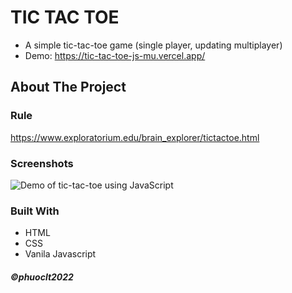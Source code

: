 # TIC TAC TOE 
* A simple tic-tac-toe game (single player, updating multiplayer)
* Demo: https://tic-tac-toe-js-mu.vercel.app/

<!-- ABOUT THE PROJECT -->
## About The Project

### Rule
https://www.exploratorium.edu/brain_explorer/tictactoe.html

### Screenshots
![Demo of tic-tac-toe using JavaScript]()

### Built With
* HTML  
* CSS
* Vanila Javascript

##### ©phuoclt2022 
